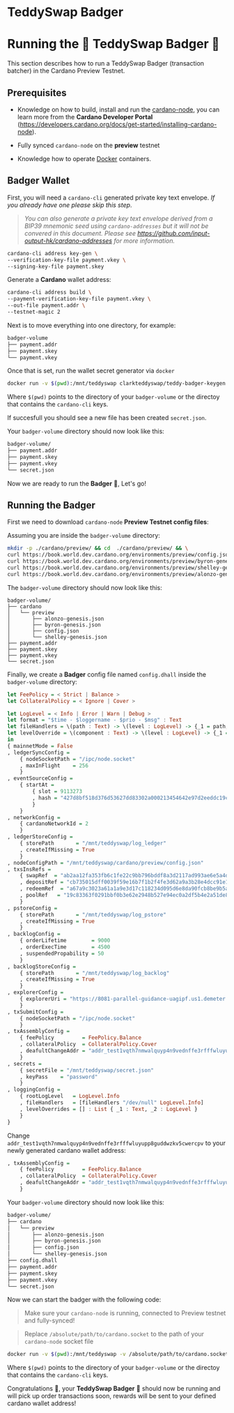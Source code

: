 # TeddySwap Badger

# Running the 🧸 TeddySwap Badger 🦡

This section describes how to run a TeddySwap Badger (transaction batcher) in the Cardano Preview Testnet.


## Prerequisites

- Knowledge on how to build, install and run the [cardano-node](https://github.com/input-output-hk/cardano-node), you can learn more from the **Cardano Developer Portal** (https://developers.cardano.org/docs/get-started/installing-cardano-node).

- Fully synced `cardano-node` on the **preview** testnet
- Knowledge how to operate [Docker](https://docker.io) containers.

## Badger Wallet

First, you will need a `cardano-cli` generated private key text envelope. *If you already have one please skip this step*. 

> *You can also generate a private key text envelope derived from a BIP39 mnemonic seed using `cardano-addresses` but it will not be convered in this document. Please see https://github.com/input-output-hk/cardano-addresses for more information.*

```sh
cardano-cli address key-gen \
--verification-key-file payment.vkey \
--signing-key-file payment.skey
```

Generate a **Cardano** wallet address:

```sh
cardano-cli address build \
--payment-verification-key-file payment.vkey \
--out-file payment.addr \
--testnet-magic 2
```

Next is to move everything into one directory, for example:

```sh
badger-volume
├── payment.addr
├── payment.skey
└── payment.vkey
```

Once that is set, run the wallet secret generator via `docker`

```sh
docker run -v $(pwd):/mnt/teddyswap clarkteddyswap/teddy-badger-keygen:74028e5b73601f2bd3ee4048997720799fd11a47
```

Where `$(pwd)` points to the directory of your `badger-volume` or the directoy that contains the `cardano-cli` keys.

If succesfull you should see a new file has been created `secret.json`.

Your `badger-volume` directory should now look like this:

```sh
badger-volume/
├── payment.addr
├── payment.skey
├── payment.vkey
└── secret.json
```

Now we are ready to run the **Badger** 🦡, Let's go!

## Running the Badger

First we need to download `cardano-node` **Preview Testnet config files**:

Assuming you are inside the `badger-volume` directory:
```sh
mkdir -p ./cardano/preview/ && cd  ./cardano/preview/ && \
curl https://book.world.dev.cardano.org/environments/preview/config.json --output config.json && \
curl https://book.world.dev.cardano.org/environments/preview/byron-genesis.json --output byron-genesis.json && \
curl https://book.world.dev.cardano.org/environments/preview/shelley-genesis.json --output shelley-genesis.json && \
curl https://book.world.dev.cardano.org/environments/preview/alonzo-genesis.json --output alonzo-genesis.json && cd ../../
```

The `badger-volume` directory should now look like this:

```
badger-volume/
├── cardano
│   └── preview
│       ├── alonzo-genesis.json
│       ├── byron-genesis.json
│       ├── config.json
│       └── shelley-genesis.json
├── payment.addr
├── payment.skey
├── payment.vkey
└── secret.json
```

Finally, we create a **Badger** config file named `config.dhall` inside the `badger-volume` directory:

```haskell config.dhall
let FeePolicy = < Strict | Balance >
let CollateralPolicy = < Ignore | Cover >

let LogLevel = < Info | Error | Warn | Debug >
let format = "$time - $loggername - $prio - $msg" : Text
let fileHandlers = \(path : Text) -> \(level : LogLevel) -> {_1 = path, _2 = level, _3 = format}
let levelOverride = \(component : Text) -> \(level : LogLevel) -> {_1 = component, _2 = level}
in
{ mainnetMode = False
, ledgerSyncConfig =
    { nodeSocketPath = "/ipc/node.socket"
    , maxInFlight    = 256
    }
, eventSourceConfig =
    { startAt =
        { slot = 9113273
        , hash = "427d8bf518d376d53627dd83302a000213454642e97d2eeddc19cdcc89abfe8b"
        }
    }
, networkConfig =
    { cardanoNetworkId = 2
    }
, ledgerStoreConfig =
    { storePath       = "/mnt/teddyswap/log_ledger"
    , createIfMissing = True
    }
, nodeConfigPath = "/mnt/teddyswap/cardano/preview/config.json"
, txsInsRefs = 
    { swapRef  = "ab2aa12fa353fb6c1fe22c9bb796bddf8a3d2117ad993ae6e5a4d18cf1804e34#0"
    , depositRef = "cb735015dff0039f59e16b7f1b2f4fe3d62a9a3b28e4dcc91e1828eff6788b4e#0"
    , redeemRef  = "a67a9c3023a61a1a9e3d17c118234d095d6e8da90fcb8be9b5a9cc532b8f6b75#0"
    , poolRef   = "19c83363f0291bbf0b3e62e2948b527e94ec0a2df5b4e2a51de85d1158632b7a#0"
    }
, pstoreConfig =
    { storePath       = "/mnt/teddyswap/log_pstore"
    , createIfMissing = True
    }
, backlogConfig =
    { orderLifetime        = 9000
    , orderExecTime        = 4500
    , suspendedPropability = 50
    }
, backlogStoreConfig =
    { storePath       = "/mnt/teddyswap/log_backlog"
    , createIfMissing = True
    }
, explorerConfig =
    { explorerUri = "https://8081-parallel-guidance-uagipf.us1.demeter.run/"
    }
, txSubmitConfig =
    { nodeSocketPath = "/ipc/node.socket"
    }
, txAssemblyConfig =
    { feePolicy         = FeePolicy.Balance
    , collateralPolicy  = CollateralPolicy.Cover
    , deafultChangeAddr = "addr_test1vqth7nmwalquyp4n9vednffe3rfffwluyupp8guddwzkv5cwercpv"
    }
, secrets =
    { secretFile = "/mnt/teddyswap/secret.json"
    , keyPass    = "password"
    }
, loggingConfig =
    { rootLogLevel   = LogLevel.Info
    , fileHandlers   = [fileHandlers "/dev/null" LogLevel.Info]
    , levelOverrides = [] : List { _1 : Text, _2 : LogLevel }
    }
}
```

Change `addr_test1vqth7nmwalquyp4n9vednffe3rfffwluyupp8guddwzkv5cwercpv` to your newly generated cardano wallet address:

```haskell
, txAssemblyConfig =
    { feePolicy         = FeePolicy.Balance
    , collateralPolicy  = CollateralPolicy.Cover
    , deafultChangeAddr = "addr_test1vqth7nmwalquyp4n9vednffe3rfffwluyupp8guddwzkv5cwercpv"
    }
```

Your `badger-volume` directory should now look like this:

```sh
badger-volume/
├── cardano
│   └── preview
│       ├── alonzo-genesis.json
│       ├── byron-genesis.json
│       ├── config.json
│       └── shelley-genesis.json
├── config.dhall
├── payment.addr
├── payment.skey
├── payment.vkey
└── secret.json
```


Now we can start the badger with the following code:

> Make sure your `cardano-node` is running, connected to Preview testnet and fully-synced!

> Replace `/absolute/path/to/cardano.socket` to the path of your `cardano-node` socket file

```sh
docker run -v $(pwd):/mnt/teddyswap -v /absolute/path/to/cardano.socket:/ipc/node.socket clarkteddyswap/teddy-swap-badger:1649714b3794f8001f1de46cb37fc5e7ff0b2c84
```

Where `$(pwd)` points to the directory of your `badger-volume` or the directoy that contains the `cardano-cli` keys.

Congratulations 🎊, your **TeddySwap Badger** 🦡 should now be running and will pick up order transactions soon, rewards will be sent to your defined cardano wallet address!

